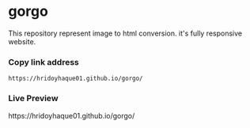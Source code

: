 # gorgo
This repository represent image to html conversion. it's fully responsive website.


<h3>Copy link address</h3>

```
https://hridoyhaque01.github.io/gorgo/
```

<h3>Live Preview</h3>
https://hridoyhaque01.github.io/gorgo/
